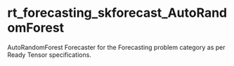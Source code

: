 # rt_forecasting_skforecast_AutoRandomForest
AutoRandomForest Forecaster for the Forecasting problem category as per Ready Tensor specifications.
